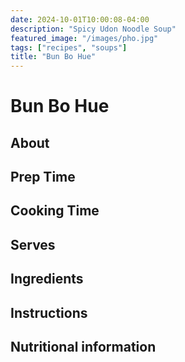```yaml
---
date: 2024-10-01T10:00:08-04:00
description: "Spicy Udon Noodle Soup"
featured_image: "/images/pho.jpg"
tags: ["recipes", "soups"]
title: "Bun Bo Hue"
---
```


# Bun Bo Hue

## About

## Prep Time

## Cooking Time

## Serves

## Ingredients

## Instructions

## Nutritional information
